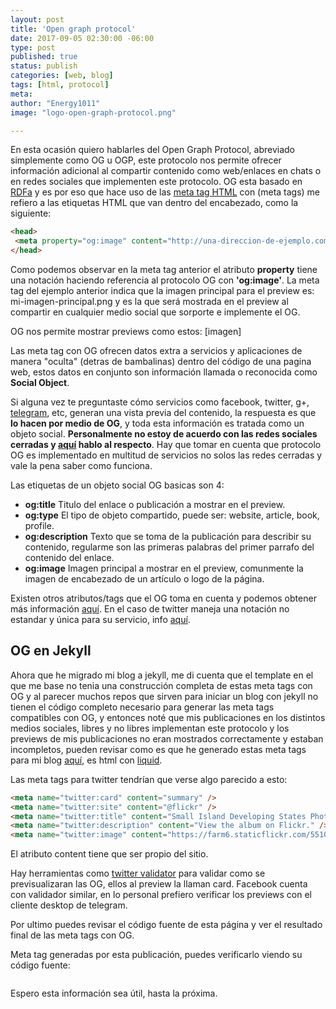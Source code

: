 ```yaml
---
layout: post
title: 'Open graph protocol'
date: 2017-09-05 02:30:00 -06:00
type: post
published: true 
status: publish
categories: [web, blog]
tags: [html, protocol]
meta:
author: "Energy1011"
image: "logo-open-graph-protocol.png"

---
```


En esta ocasión quiero hablarles del Open Graph Protocol, abreviado simplemente como OG u OGP, este protocolo nos permite ofrecer información adicional al compartir contenido como web/enlaces en chats o en redes sociales que implementen este protocolo. OG esta basado en [RDFa](https://es.wikipedia.org/wiki/RDFa) y es por eso que hace uso de las [meta tag HTML](https://es.wikipedia.org/wiki/Etiqueta_meta) con (meta tags) me refiero a las etiquetas HTML que van dentro del encabezado, como la siguiente:
```html
<head>
 <meta property="og:image" content="http://una-direccion-de-ejemplo.com/mi-imagen-principal.png">
</head>
``` 
Como podemos observar en la meta tag anterior el atributo **property** tiene una notación haciendo referencia al protocolo OG con **'og:image'**. La meta tag del ejemplo anterior indica que la imagen principal para el preview es: mi-imagen-principal.png y es la que será mostrada en el preview al compartir en cualquier medio social que sorporte e implemente el OG.

OG nos permite mostrar previews como estos:
[imagen]

Las meta tag con OG ofrecen datos extra a servicios y aplicaciones de manera "oculta" (detras de bambalinas) dentro del código de una pagina web, estos datos en conjunto son información llamada o reconocida como **Social Object**.

Si alguna vez te preguntaste cómo servicios como facebook, twitter, g+, [telegram](https://es.wikipedia.org/wiki/Telegram_Messenger), etc, generan una vista previa del contenido, la respuesta es que **lo hacen por medio de OG**, y toda esta información es tratada como un objeto social. __**Personalmente no estoy de acuerdo con las redes sociales cerradas y [aquí](redes) hablo al respecto**__. Hay que tomar en cuenta que protocolo OG es implementado en multitud de servicios no solos las redes cerradas y vale la pena saber como funciona.

Las etiquetas de un objeto social OG basicas son 4:  
- **og:title** Titulo del enlace o publicación a mostrar en el preview.
- **og:type** El tipo de objeto compartido, puede ser: website, article, book, profile.
- **og:description** Texto que se toma de la publicación para describir su contenido, regularme son las primeras palabras del primer parrafo del contenido del enlace.
- **og:image** Imagen principal a mostrar en el preview, comunmente la imagen de encabezado de un artículo o logo de la página.

Existen otros atributos/tags que el OG toma en cuenta y podemos obtener más información [aquí](http://ogp.me/).
En el caso de twitter maneja una notación no estandar y única para su servicio, info [aquí](https://dev.twitter.com/cards/getting-started).

## OG en Jekyll
Ahora que he migrado mi blog a jekyll, me di cuenta que el template en el que me base no tenia una construcción completa de estas meta tags con OG y al parecer muchos repos que sirven para iniciar un blog con jekyll no tienen el código completo necesario para generar las meta tags compatibles con OG, y entonces noté que mis publicaciones en los distintos medios sociales, libres y no libres implementan este protocolo y los previews de mis publicaciones no eran mostrados correctamente y estaban incompletos, pueden revisar como es que he generado estas meta tags para mi blog [aquí](https://github.com/Energy1011/monsterpenguin/blob/master/_includes/head.html), es html con [liquid](https://shopify.github.io/liquid/).

Las meta tags para twitter tendrían que verse algo parecido a esto:
```html
<meta name="twitter:card" content="summary" />
<meta name="twitter:site" content="@flickr" />
<meta name="twitter:title" content="Small Island Developing States Photo Submission" />
<meta name="twitter:description" content="View the album on Flickr." />
<meta name="twitter:image" content="https://farm6.staticflickr.com/5510/14338202952_93595258ff_z.jpg" />

```
El atributo content tiene que ser propio del sitio.

Hay herramientas como [twitter validator](https://cards-dev.twitter.com/validator) para validar como se previsualizaran las OG, ellos al preview la llaman card. Facebook cuenta con validador similar, en lo personal prefiero verificar los previews con el cliente desktop de telegram.

Por ultimo puedes revisar el código fuente de esta página y ver el resultado final de las meta tags con OG. 

Meta tag generadas por esta publicación, puedes verificarlo viendo su código fuente:
```html

```

Espero esta información sea útil, hasta la próxima.
